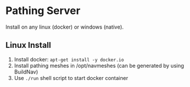 # Pathing Server

Install on any linux (docker) or windows (native).

## Linux Install

1. Install docker: `apt-get install -y docker.io`
1. Install pathing meshes in /opt/navmeshes (can be generated by using BuildNav)
1. Use `./run` shell script to start docker container
